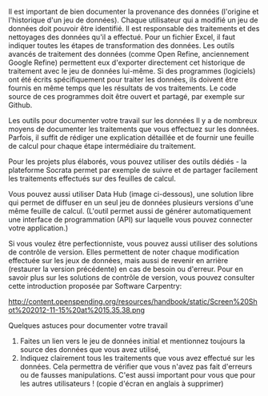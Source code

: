 Il est important de bien documenter la provenance des données (l'origine et l'historique d'un jeu de données). Chaque utilisateur qui a modifié un jeu de données doit pouvoir être identifié. Il est responsable des traitements et des nettoyages des données qu'il a effectué. Pour un fichier Excel, il faut indiquer toutes les étapes de transformation des données. Les outils avancés de traitement des données (comme Open Refine, anciennement Google Refine) permettent eux d'exporter directement cet historique de traitement avec le jeu de données lui-même.
Si des programmes (logiciels) ont été écrits spécifiquement pour traiter les données, ils doivent être fournis en même temps que les résultats de vos traitements. Le code source de ces programmes doit être ouvert et partagé, par exemple sur Github.

Les outils pour documenter votre travail sur les données
Il y a de nombreux moyens de documenter les traitements que vous effectuez sur les données. Parfois, il suffit de rédiger une explication détaillée et de fournir une feuille de calcul pour chaque étape intermédiaire du traitement.

Pour les projets plus élaborés, vous pouvez utiliser des outils dédiés - la plateforme Socrata permet par exemple de suivre et de partager facilement les traitements effectués sur des feuilles de calcul.

Vous pouvez aussi utiliser Data Hub (image ci-dessous), une solution libre qui permet de diffuser en un seul jeu de données plusieurs versions d'une même feuille de calcul. (L'outil permet aussi de générer automatiquement une interface de programmation (API) sur laquelle vous pouvez connecter votre application.)

Si vous voulez être perfectionniste, vous pouvez aussi utiliser des solutions de contrôle de version. Elles permettent de noter chaque modification effectuée sur les jeux de données, mais aussi de revenir en arrière (restaurer la version précédente) en cas de besoin ou d'erreur. Pour en savoir plus sur les solutions de contrôle de version, vous pouvez consulter cette introduction proposée par Software Carpentry: 
 
http://content.openspending.org/resources/handbook/static/Screen%20Shot%202012-11-15%20at%2015.35.38.png

Quelques astuces pour documenter votre travail
1. Faites un lien vers le jeu de données initial et mentionnez toujours la source des données que vous avez utilisé,
2. Indiquez clairement tous les traitements que vous avez effectué sur les données. Cela permettra de vérifier que vous n'avez pas fait
d'erreurs ou de fausses manipulations. C'est aussi important pour vous que pour les autres utilisateurs ! (copie d'écran en anglais à supprimer)
